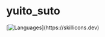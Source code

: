 # yuito_suto

[![Languages](https://skillicons.dev/icons?i=html,css,js,react,nextjs,ruby,rails,)](https://skillicons.dev)
